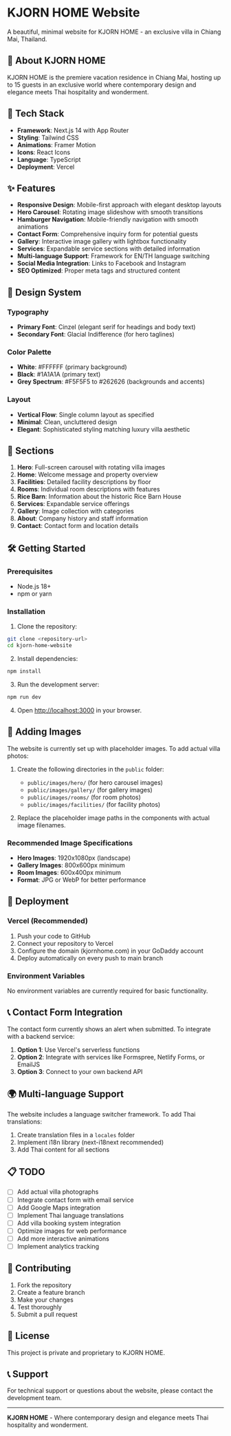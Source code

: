 # KJORN HOME Website

A beautiful, minimal website for KJORN HOME - an exclusive villa in Chiang Mai, Thailand.

## 🏡 About KJORN HOME

KJORN HOME is the premiere vacation residence in Chiang Mai, hosting up to 15 guests in an exclusive world where contemporary design and elegance meets Thai hospitality and wonderment.

## 🚀 Tech Stack

- **Framework**: Next.js 14 with App Router
- **Styling**: Tailwind CSS
- **Animations**: Framer Motion
- **Icons**: React Icons
- **Language**: TypeScript
- **Deployment**: Vercel

## ✨ Features

- **Responsive Design**: Mobile-first approach with elegant desktop layouts
- **Hero Carousel**: Rotating image slideshow with smooth transitions
- **Hamburger Navigation**: Mobile-friendly navigation with smooth animations
- **Contact Form**: Comprehensive inquiry form for potential guests
- **Gallery**: Interactive image gallery with lightbox functionality
- **Services**: Expandable service sections with detailed information
- **Multi-language Support**: Framework for EN/TH language switching
- **Social Media Integration**: Links to Facebook and Instagram
- **SEO Optimized**: Proper meta tags and structured content

## 🎨 Design System

### Typography
- **Primary Font**: Cinzel (elegant serif for headings and body text)
- **Secondary Font**: Glacial Indifference (for hero taglines)

### Color Palette
- **White**: #FFFFFF (primary background)
- **Black**: #1A1A1A (primary text)
- **Grey Spectrum**: #F5F5F5 to #262626 (backgrounds and accents)

### Layout
- **Vertical Flow**: Single column layout as specified
- **Minimal**: Clean, uncluttered design
- **Elegant**: Sophisticated styling matching luxury villa aesthetic

## 📱 Sections

1. **Hero**: Full-screen carousel with rotating villa images
2. **Home**: Welcome message and property overview
3. **Facilities**: Detailed facility descriptions by floor
4. **Rooms**: Individual room descriptions with features
5. **Rice Barn**: Information about the historic Rice Barn House
6. **Services**: Expandable service offerings
7. **Gallery**: Image collection with categories
8. **About**: Company history and staff information
9. **Contact**: Contact form and location details

## 🛠️ Getting Started

### Prerequisites
- Node.js 18+ 
- npm or yarn

### Installation

1. Clone the repository:
```bash
git clone <repository-url>
cd kjorn-home-website
```

2. Install dependencies:
```bash
npm install
```

3. Run the development server:
```bash
npm run dev
```

4. Open [http://localhost:3000](http://localhost:3000) in your browser.

## 📸 Adding Images

The website is currently set up with placeholder images. To add actual villa photos:

1. Create the following directories in the `public` folder:
   - `public/images/hero/` (for hero carousel images)
   - `public/images/gallery/` (for gallery images)
   - `public/images/rooms/` (for room photos)
   - `public/images/facilities/` (for facility photos)

2. Replace the placeholder image paths in the components with actual image filenames.

### Recommended Image Specifications
- **Hero Images**: 1920x1080px (landscape)
- **Gallery Images**: 800x600px minimum
- **Room Images**: 600x400px minimum
- **Format**: JPG or WebP for better performance

## 🚀 Deployment

### Vercel (Recommended)

1. Push your code to GitHub
2. Connect your repository to Vercel
3. Configure the domain (kjornhome.com) in your GoDaddy account
4. Deploy automatically on every push to main branch

### Environment Variables
No environment variables are currently required for basic functionality.

## 📞 Contact Form Integration

The contact form currently shows an alert when submitted. To integrate with a backend service:

1. **Option 1**: Use Vercel's serverless functions
2. **Option 2**: Integrate with services like Formspree, Netlify Forms, or EmailJS
3. **Option 3**: Connect to your own backend API

## 🌍 Multi-language Support

The website includes a language switcher framework. To add Thai translations:

1. Create translation files in a `locales` folder
2. Implement i18n library (next-i18next recommended)
3. Add Thai content for all sections

## 📋 TODO

- [ ] Add actual villa photographs
- [ ] Integrate contact form with email service
- [ ] Add Google Maps integration
- [ ] Implement Thai language translations
- [ ] Add villa booking system integration
- [ ] Optimize images for web performance
- [ ] Add more interactive animations
- [ ] Implement analytics tracking

## 🤝 Contributing

1. Fork the repository
2. Create a feature branch
3. Make your changes
4. Test thoroughly
5. Submit a pull request

## 📄 License

This project is private and proprietary to KJORN HOME.

## 📞 Support

For technical support or questions about the website, please contact the development team.

---

**KJORN HOME** - Where contemporary design and elegance meets Thai hospitality and wonderment.